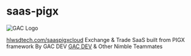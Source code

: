 # saas-pigx

![GAC Logo](https://geniusandcourage.com/favicon.ico)

[hlwsdtech.com/saaspigxcloud](https://hlwsdtech.com/saaspigxcloud) Exchange &amp; Trade SaaS built from PIGX framework By GAC DEV [GAC DEV](https://geniusandcourage.com) &amp; Other Nimble Teammates

